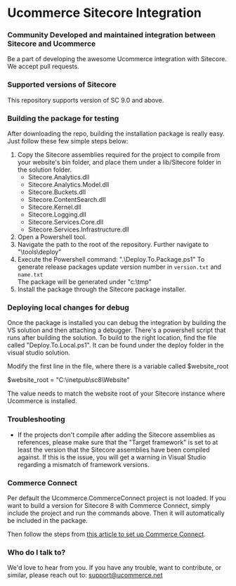 # Ucommerce Sitecore Integration #

### Community Developed and maintained integration between Sitecore and Ucommerce ###
Be a part of developing the awesome Ucommerce integration with Sitecore. We accept pull requests.

### Supported versions of Sitecore ###

This repository supports version of SC 9.0 and above. 

### Building the package for testing ###

After downloading the repo, building the installation package is really easy. 
Just follow these few simple steps below:

1. Copy the Sitecore assemblies required for the project to compile from your website's bin folder, and place them under a lib/Sitecore folder in the solution folder. 
	- Sitecore.Analytics.dll
	- Sitecore.Analytics.Model.dll
	- Sitecore.Buckets.dll
	- Sitecore.ContentSearch.dll
	- Sitecore.Kernel.dll
	- Sitecore.Logging.dll
	- Sitecore.Services.Core.dll
	- Sitecore.Services.Infrastructure.dll
2. Open a Powershell tool.
3. Navigate the path to the root of the repository.
	Further navigate to "\tools\deploy"
4. Execute the Powershell command: ".\Deploy.To.Package.ps1"
	To generate release packages update version number in `version.txt` and `name.txt`	
	The package will be generated under "c:\tmp"
5. Install the package through the Sitecore package installer.

### Deploying local changes for debug ###

Once the package is installed you can debug the integration by building the VS solution and then attaching a debugger. 
There's a powershell script that runs after building the solution. To build to the right location, find the file called "Deploy.To.Local.ps1". It can be found under the deploy folder in the visual studio solution.

Modify the first line in the file, where there is a variable called $website_root

$website_root = "C:\inetpub\sc8\Website"

The value needs to match the website root of your Sitecore instance where Ucommerce is installed.

### Troubleshooting ###

- If the projects don't compile after adding the Sitecore assemblies as references, please make sure that the "Target framework" is set to at least the version that the Sitecore assemblies have been compiled against. If this is the issue, you will get a warning in Visual Studio regarding a mismatch of framework versions.

### Commerce Connect ###

Per default the Ucommerce.CommerceConnect project is not loaded. If you want to build a version for Sitecore 8 with Commerce Connect, simply include the project and run the commands above. Then it will automatically be included in the package. 

Then follow the steps from [this article to set up Commerce Connect](https://docs.ucommerce.net/ucommerce/v7.18/sitecore/Commerce-Connect/Installation.html).

### Who do I talk to? ###

We'd love to hear from you. If you have any trouble, want to contribute, or similar, please reach out to:
support@ucommerce.net
